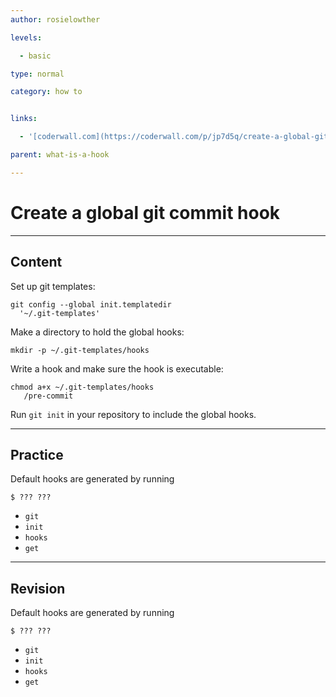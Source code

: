 ```yaml
---
author: rosielowther

levels:

  - basic

type: normal

category: how to


links:

  - '[coderwall.com](https://coderwall.com/p/jp7d5q/create-a-global-git-commit-hook){website}'

parent: what-is-a-hook

---
```


# Create a global git commit hook

---

## Content

Set up git templates:

```
git config --global init.templatedir
  '~/.git-templates'
```

Make a directory to hold the global hooks:

```
mkdir -p ~/.git-templates/hooks
```

Write a hook and make sure the hook is executable:

```
chmod a+x ~/.git-templates/hooks
   /pre-commit
```

Run `git init` in your repository to include the global hooks.

---

## Practice

Default hooks are generated by running

```
$ ??? ???
```

- `git`
- `init`
- `hooks`
- `get`

---

## Revision

Default hooks are generated by running

```
$ ??? ???
```

- `git`
- `init`
- `hooks`
- `get`
